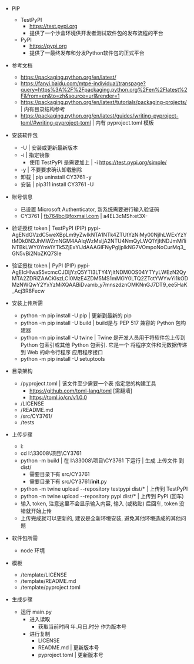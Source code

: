 + PIP
    + TestPyPI
        + https://test.pypi.org
        + 提供了一个沙盒环境供开发者测试软件包的发布流程的平台
    + PyPI
        + https://pypi.org
        + 提供了一最终发布和分发Python软件包的正式平台
+ 参考文档
    + https://packaging.python.org/en/latest/
    + https://fanyi.baidu.com/mtpe-individual/transpage?query=https%3A%2F%2Fpackaging.python.org%2Fen%2Flatest%2F&from=en&to=zh&source=url&render=1
    + https://packaging.python.org/en/latest/tutorials/packaging-projects/ | 内有目录结构参考
    + https://packaging.python.org/en/latest/guides/writing-pyproject-toml/#writing-pyproject-toml | 内有 pyproject.toml
      模板
+ 安装软件包
    + -U | 安装或更新最新版本
    + -i | 指定镜像
        + 使用 TestPyPI 是需要加上 | -i https://test.pypi.org/simple/
    + -y | 不要要求确认卸载删除
    + 卸载 | pip uninstall CY3761 -y
    + 安装 | pip311 install CY3761 -U
+ 账号信息
    + 已设置 Microsoft Authenticator, 新系统需要进行输入验证码
    + CY3761 | fb764bc@foxmail.com | a4EL3cMSh:et3X-
+ 验证授权 token | TestPyPI (PIP)
  pypi-AgENdGVzdC5weXBpLm9yZwIkNTA1NTk4ZTUtYzNiMy00NjlhLWExYzYtMDk0N2JhMWZmNGM4AAIqWzMsIjA2NTU4NmQyLWQ1YjItNDJmMi1iNTBkLWY0YmViYTk5ZjExYiJdAAAGIFNyPgljplkNG7VOmpoNoCurMq3_GN5vBi2NbZKQ7SIe

+ 验证授权 token | PyPI (PIP)
  pypi-AgEIcHlwaS5vcmcCJDljYzQ5YTI3LTY4YjItNDM0OS04YTYyLWEzN2QyMTA2ZDRiZAACKlszLCI0MzE4ZDM5MS1mMGY0LTQ2ZTctYWYwYi1kODMzNWQwY2YxYzMiXQAABiDvamb_y7mnszdznOMKNnGJ7DT9_ee5HaK_Acj3R8Fecw

+ 安装上传所需
    + python -m pip install -U pip | 更新到最新的 pip
    + python -m pip install -U build | build是与 PEP 517 兼容的 Python 包构建器
    + python -m pip install -U twine | Twine 是开发人员用于将软件包上传到 Python 包索引或其他 Python 包索引. 它是一个
      将程序文件和元数据传递到 Web 的命令行程序 应用程序接口
    + python -m pip install -U setuptools
+ 目录架构
    + /pyproject.toml | 该文件至少需要一个表 指定您的构建工具
        + https://github.com/toml-lang/toml [需翻墙]
        + https://toml.io/cn/v1.0.0
    + /LICENSE
    + /README.md
    + /src/CY3761/
    + /tests
+ 上传步骤
    + i:
    + cd I:\33008\项目\CY3761
    + python -m build | 在 I:\33008\项目\CY3761 下运行 | 生成 上传文件 到 dist/
        + 需要目录下有 src/CY3761
        + 需要目录下有 src/CY3761/__init__.py
    + python -m twine upload --repository testpypi dist/* | 上传到 TestPyPI
    + python -m twine upload --repository pypi dist/* | 上传到 PyPI (回车)
    + 输入 token, 注意这里不会显示输入内容, 输入 (或粘贴) 后回车, token 没错就开始上传
    + 上传完成就可以更新的, 建议是全新环境安装, 避免其他环境造成的其他问题
+ 软件包所需
    + node 环境
+ 模板
    + /template/LICENSE
    + /template/README.md
    + /template/pyproject.toml
+ 生成步骤
    + 运行 main.py
        + 进入读取
            + 获取当前时间 年.月日.时分 作为版本号
        + 进行复制
            + LICENSE
            + README.md | 更新版本号
            + pyproject.toml | 更新版本号